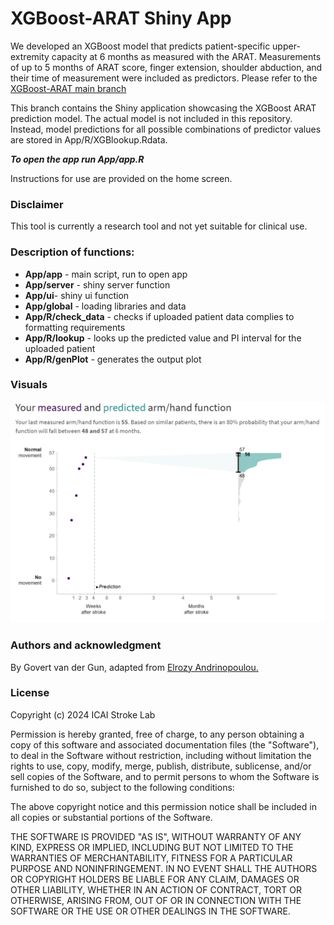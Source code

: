# XGBoost-ARAT Shiny App

We developed an XGBoost model that predicts patient-specific upper-extremity capacity at 6 months as measured with the ARAT. Measurements of up to 5 months of ARAT score, finger extension, shoulder abduction, and their time of measurement were included as predictors. Please refer to the [XGBoost-ARAT main branch](https://github.com/GJvdG/XGBoost-ARAT/tree/main)

This branch contains the Shiny application showcasing the XGBoost ARAT prediction model. The actual model is not included in this repository. Instead, model predictions for all possible combinations of predictor values are stored in App/R/XGBlookup.Rdata.

***To open the app run App/app.R***

Instructions for use are provided on the home screen.

### Disclaimer

This tool is currently a research tool and not yet suitable for clinical use.

### Description of functions:

-   **App/app** - main script, run to open app
-   **App/server** - shiny server function
-   **App/ui**- shiny ui function
-   **App/global** - loading libraries and data
-   **App/R/check_data** - checks if uploaded patient data complies to formatting requirements
-   **App/R/lookup** - looks up the predicted value and PI interval for the uploaded patient
-   **App/R/genPlot** - generates the output plot

### Visuals

![example patient](App/www/examplePatient.png)

### Authors and acknowledgment

By Govert van der Gun, adapted from [Elrozy Andrinopoulou.](https://emcbiostatistics.shinyapps.io/DynamicPredictionARATapp/)

### License

Copyright (c) 2024 ICAI Stroke Lab

Permission is hereby granted, free of charge, to any person obtaining a copy of this software and associated documentation files (the "Software"), to deal in the Software without restriction, including without limitation the rights to use, copy, modify, merge, publish, distribute, sublicense, and/or sell copies of the Software, and to permit persons to whom the Software is furnished to do so, subject to the following conditions:

The above copyright notice and this permission notice shall be included in all copies or substantial portions of the Software.

THE SOFTWARE IS PROVIDED "AS IS", WITHOUT WARRANTY OF ANY KIND, EXPRESS OR IMPLIED, INCLUDING BUT NOT LIMITED TO THE WARRANTIES OF MERCHANTABILITY, FITNESS FOR A PARTICULAR PURPOSE AND NONINFRINGEMENT. IN NO EVENT SHALL THE AUTHORS OR COPYRIGHT HOLDERS BE LIABLE FOR ANY CLAIM, DAMAGES OR OTHER LIABILITY, WHETHER IN AN ACTION OF CONTRACT, TORT OR OTHERWISE, ARISING FROM, OUT OF OR IN CONNECTION WITH THE SOFTWARE OR THE USE OR OTHER DEALINGS IN THE SOFTWARE.

